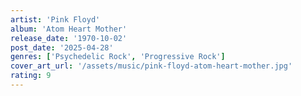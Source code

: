 ```yaml
---
artist: 'Pink Floyd'
album: 'Atom Heart Mother'
release_date: '1970-10-02'
post_date: '2025-04-28'
genres: ['Psychedelic Rock', 'Progressive Rock']
cover_art_url: '/assets/music/pink-floyd-atom-heart-mother.jpg'
rating: 9
---
```

